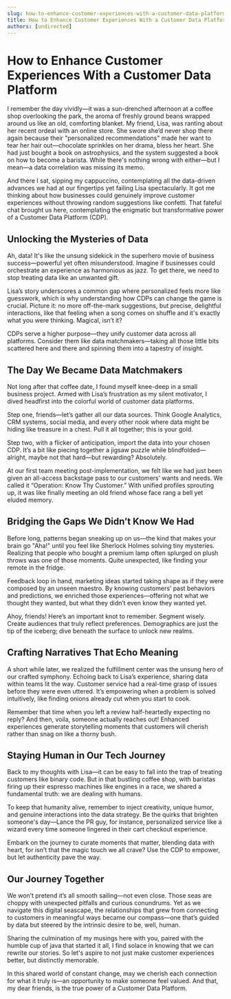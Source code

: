 ```yaml
---
slug: how-to-enhance-customer-experiences-with-a-customer-data-platform
title: How to Enhance Customer Experiences With a Customer Data Platform
authors: [undirected]
---
```



# How to Enhance Customer Experiences With a Customer Data Platform

I remember the day vividly—it was a sun-drenched afternoon at a coffee shop overlooking the park, the aroma of freshly ground beans wrapped around us like an old, comforting blanket. My friend, Lisa, was ranting about her recent ordeal with an online store. She swore she’d never shop there again because their "personalized recommendations" made her want to tear her hair out—chocolate sprinkles on her drama, bless her heart. She had just bought a book on astrophysics, and the system suggested a book on how to become a barista. While there's nothing wrong with either—but I mean—a data correlation was missing its memo.

And there I sat, sipping my cappuccino, contemplating all the data-driven advances we had at our fingertips yet failing Lisa spectacularly. It got me thinking about how businesses could genuinely improve customer experiences without throwing random suggestions like confetti. That fateful chat brought us here, contemplating the enigmatic but transformative power of a Customer Data Platform (CDP).

## Unlocking the Mysteries of Data

Ah, data! It's like the unsung sidekick in the superhero movie of business success—powerful yet often misunderstood. Imagine if businesses could orchestrate an experience as harmonious as jazz. To get there, we need to stop treating data like an unwanted gift.

Lisa’s story underscores a common gap where personalized feels more like guesswork, which is why understanding how CDPs can change the game is crucial. Picture it: no more off-the-mark suggestions, but precise, delightful interactions, like that feeling when a song comes on shuffle and it's exactly what you were thinking. Magical, isn’t it?

CDPs serve a higher purpose—they unify customer data across all platforms. Consider them like data matchmakers—taking all those little bits scattered here and there and spinning them into a tapestry of insight.

## The Day We Became Data Matchmakers

Not long after that coffee date, I found myself knee-deep in a small business project. Armed with Lisa’s frustration as my silent motivator, I dived headfirst into the colorful world of customer data platforms.

Step one, friends—let’s gather all our data sources. Think Google Analytics, CRM systems, social media, and every other nook where data might be hiding like treasure in a chest. Pull it all together; this is your gold.

Step two, with a flicker of anticipation, import the data into your chosen CDP. It’s a bit like piecing together a jigsaw puzzle while blindfolded—alright, maybe not that hard—but rewarding? Absolutely.

At our first team meeting post-implementation, we felt like we had just been given an all-access backstage pass to our customers’ wants and needs. We called it “Operation: Know Thy Customer.” With unified profiles sprouting up, it was like finally meeting an old friend whose face rang a bell yet eluded memory.

## Bridging the Gaps We Didn’t Know We Had

Before long, patterns began sneaking up on us—the kind that makes your brain go "Aha!" until you feel like Sherlock Holmes solving tiny mysteries. Realizing that people who bought a premium lamp often splurged on plush throws was one of those moments. Quite unexpected, like finding your remote in the fridge.

Feedback loop in hand, marketing ideas started taking shape as if they were composed by an unseen maestro. By knowing customers’ past behaviors and predictions, we enriched those experiences—offering not what we thought they wanted, but what they didn’t even know they wanted yet.

Ahoy, friends! Here’s an important knot to remember. Segment wisely. Create audiences that truly reflect preferences. Demographics are just the tip of the iceberg; dive beneath the surface to unlock new realms.

## Crafting Narratives That Echo Meaning

A short while later, we realized the fulfillment center was the unsung hero of our crafted symphony. Echoing back to Lisa’s experience, sharing data within teams lit the way. Customer service had a real-time grasp of issues before they were even uttered. It’s empowering when a problem is solved intuitively, like finding onions already cut when you start to cook.

Remember that time when you left a review half-heartedly expecting no reply? And then, voila, someone actually reaches out! Enhanced experiences generate storytelling moments that customers will cherish rather than snag on like a thorny bush.

## Staying Human in Our Tech Journey

Back to my thoughts with Lisa—it can be easy to fall into the trap of treating customers like binary code. But in that bustling coffee shop, with baristas firing up their espresso machines like engines in a race, we shared a fundamental truth: we are dealing with humans.

To keep that humanity alive, remember to inject creativity, unique humor, and genuine interactions into the data strategy. Be the quirks that brighten someone's day—Lance the PR guy, for instance, personalized service like a wizard every time someone lingered in their cart checkout experience.

Embark on the journey to curate moments that matter, blending data with heart, for isn’t that the magic touch we all crave? Use the CDP to empower, but let authenticity pave the way.

## Our Journey Together

We won’t pretend it’s all smooth sailing—not even close. Those seas are choppy with unexpected pitfalls and curious conundrums. Yet as we navigate this digital seascape, the relationships that grew from connecting to customers in meaningful ways became our compass—one that’s guided by data but steered by the intrinsic desire to be, well, human. 

Sharing the culmination of my musings here with you, paired with the humble cup of java that started it all, I find solace in knowing that we can rewrite our stories. So let's aspire to not just make customer experiences better, but distinctly memorable.

In this shared world of constant change, may we cherish each connection for what it truly is—an opportunity to make someone feel valued. And that, my dear friends, is the true power of a Customer Data Platform.